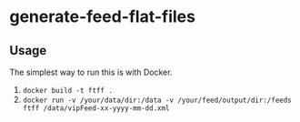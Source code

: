generate-feed-flat-files
========================

## Usage
The simplest way to run this is with Docker.

1. `docker build -t ftff .`
1. `docker run -v /your/data/dir:/data -v /your/feed/output/dir:/feeds ftff /data/vipFeed-xx-yyyy-mm-dd.xml`
